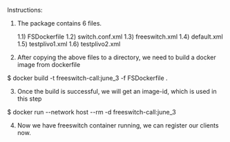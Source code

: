 Instructions:

1) The package contains 6 files.
   
   1.1) FSDockerfile
   1.2) switch.conf.xml
   1.3) freeswitch.xml
   1.4) default.xml
   1.5) testplivo1.xml
   1.6) testplivo2.xml
   
2) After copying the above files to a directory, we need to build a docker image from dockerfile
   
  $ docker build -t freeswitch-call:june_3 -f FSDockerfile .
  
3) Once the build is successful, we will get an image-id, which is used in this step  

  $ docker run --network host --rm -d freeswitch-call:june_3
  
4) Now we have freeswitch container running, we can register our clients now.

